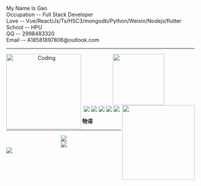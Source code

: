 <div>
  <div>
    My Name Is Gao<br>
    Occupation -- Full Stack Developer<br>
    Love -- Vue/React/Js/Ts/H5C3/mongodb/Python/Weixin/Nodejs/flutter<br>
    School -- HPU<br>
    QQ -- 2998483320<br>
    Email -- A18581897806@outlook.com<br>
  </div>
</div> 
<hr>
<div align = 'center'>
  <img align = 'left' alt = 'Coding' width = '200' src = 'https://user-images.githubusercontent.com/102906132/163227643-6b63bf7a-f02c-4d03-86f1-ca524596b4d2.gif'>
  <img height="137px" src="https://github-readme-stats.vercel.app/api?username=sun0225SUN&hide_title=true&hide_border=true&show_icons=trueline_height=21&text_color=000&icon_color=000&bg_color=0,ea6161,ffc64d,fffc4d,52fa5a&theme=graywhite" /><img align = 'right' width = '194' height = '200' src = 'https://user-images.githubusercontent.com/102906132/163379190-a3c5b2d3-b1a7-4607-be9b-5bfb65a98dbc.gif'>
    
</div>


<div align = 'center'> <img align = 'center' src="https://img.shields.io/badge/-HTML5-E34F26?style=flat-square&logo=html5&logoColor=white" /> <img align = 'center' src="https://img.shields.io/badge/-CSS3-1572B6?style=flat-square&logo=css3" /> <img align = 'center' src="https://img.shields.io/badge/-JavaScript-oringe?style=flat-square&logo=javascript" /> <img align = 'center' src = 'https://img.shields.io/badge/C%20%20-C%E8%AF%AD%E8%A8%80%20%20%20%20%20%20%20-orange'> <img align = 'center' src = 'https://img.shields.io/badge/P-Python-black'> </div>
 
<strong>物语</strong><br>
<hr>
<div align="center"> 
  <div align="center"> <img src="https://github-readme-stats.vercel.app/api/top-langs/?username=Ggy-king&hide_title=true&hide_border=true&layout=compact&langs_count=6&text_color=000&icon_color=fff&bg_color=0,52fa5a,4dfcff,c64dff&theme=graywhite" /> </div>
  <img src="https://github-profile-trophy.vercel.app/?username=sun0225SUN" /> 
</div>
<div><img src = 'https://metrics.lecoq.io/Ggy-king?template=classic&base.header=0&base.activity=0&base.community=0&base.repositories=0&languages=1&stars=1&achievements=1&activity=1&notable=1&lines=1&languages.limit=8&languages.threshold=0%25&languages.colors=github&languages.aliases=js%2Cpython%2Cc%2Cc%2B%2B%2Ccss%2Chtml&languages.sections=most-used&languages.indepth=false&languages.analysis.timeout=18&languages.categories=markup%2C%20programming&languages.recent.categories=markup%2C%20programming&languages.recent.load=300&languages.recent.days=14&stars.limit=4&activity.limit=5&activity.load=300&activity.days=14&activity.visibility=all&activity.timestamps=false&activity.filter=all&achievements.threshold=C&achievements.secrets=true&achievements.display=detailed&achievements.limit=0&notable.from=organization&notable.repositories=false&notable.indepth=false&notable.types=commit&config.timezone=Asia%2FShanghai&config.twemoji=true&config.display=large'></div>
